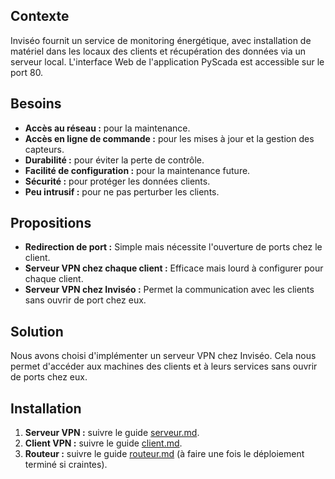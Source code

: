 ## Contexte

Inviséo fournit un service de monitoring énergétique, avec installation de matériel dans les locaux des clients et récupération des données via un serveur local. L'interface Web de l'application PyScada est accessible sur le port 80.

## Besoins

- **Accès au réseau :** pour la maintenance.
- **Accès en ligne de commande :** pour les mises à jour et la gestion des capteurs.
- **Durabilité :** pour éviter la perte de contrôle.
- **Facilité de configuration :** pour la maintenance future.
- **Sécurité :** pour protéger les données clients.
- **Peu intrusif :** pour ne pas perturber les clients.

## Propositions

- **Redirection de port :** Simple mais nécessite l'ouverture de ports chez le client.
- **Serveur VPN chez chaque client :** Efficace mais lourd à configurer pour chaque client.
- **Serveur VPN chez Inviséo :** Permet la communication avec les clients sans ouvrir de port chez eux.

## Solution

Nous avons choisi d'implémenter un serveur VPN chez Inviséo. Cela nous permet d'accéder aux machines des clients et à leurs services sans ouvrir de ports chez eux.

## Installation

1. **Serveur VPN :** suivre le guide [serveur.md](serveur.md).
2. **Client VPN :** suivre le guide [client.md](client.md).
3. **Routeur :** suivre le guide [routeur.md](routeur.md) (à faire une fois le déploiement terminé si craintes).